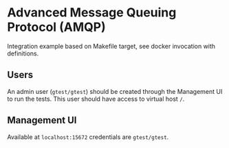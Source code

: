 # Advanced Message Queuing Protocol (AMQP)

Integration example based on Makefile target, see docker invocation with definitions.

## Users

An admin user (`gtest/gtest`) should be created through the Management UI to run the tests. This user should have access to virtual host `/`.

## Management UI

Available at `localhost:15672` credentials are `gtest/gtest`.
